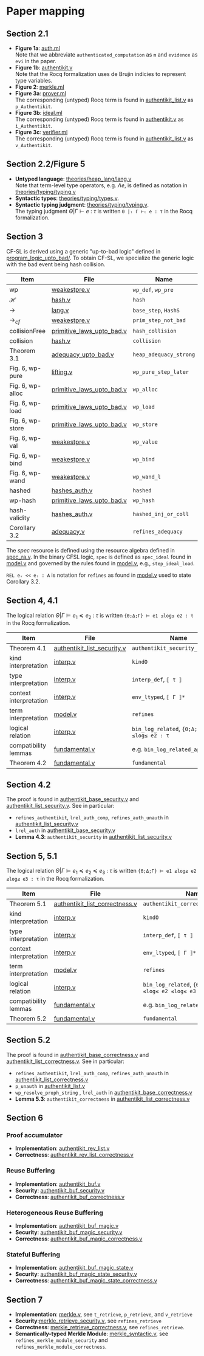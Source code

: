 # Paper mapping

## Section 2.1

- **Figure 1a**: [auth.ml](src/basic/auth.ml)  
  Note that we abbreviate `authenticated_computation` as `m` and `evidence` as `evi` in the paper.
- **Figure 1b**: [authentikit.v](theories/examples/authentikit.v)  
  Note that the Rocq formalization uses de Brujin indicies to represent type variables.  
- **Figure 2**: [merkle.ml](src/basic/merkle.ml)  
- **Figure 3a**: [prover.ml](src/basic/prover.ml)  
  The corresponding (untyped) Rocq term is found in [authentikit_list.v](theories/examples/authentikit_list.v) as `p_Authentikit`. 
- **Figure 3b**: [ideal.ml](src/basic/ideal.ml)  
  The corresponding (untyped) Rocq term is found in [authentikit.v](theories/examples/authentikit.v) as  `i_Authentikit`. 
- **Figure 3c**: [verifier.ml](src/basic/verifier.ml)  
  The corresponding (untyped) Rocq term is found in [authentikit_list.v](theories/examples/authentikit_list.v) as `v_Authentikit`. 
  
## Section 2.2/Figure 5

- **Untyped language**: [theories/heap_lang/lang.v](theories/heap_lang/lang.v)  
  Note that term-level type operators, e.g. $\Lambda e$, is defined as notation in [theories/typing/typing.v](theories/typing/typing.v)
- **Syntactic types**: [theories/typing/types.v](theories/typing/types.v). 
- **Syntactic typing judgment**: [theories/typing/typing.v](theories/typing/typing.v).  
  The typing judgment $\Theta | \Gamma \vdash e~:~\tau$ is written `Θ |ₜ Γ ⊢ₜ e : τ` in the Rocq formalization.
   
## Section 3

CF-SL is derived using a generic "up-to-bad logic" defined in [program_logic_upto_bad/](theories/program_logic_upto_bad/). To obtain CF-SL, we specialize the generic logic with the bad event being hash collision.

| Item             | File                                                                      | Name                   |
|------------------|---------------------------------------------------------------------------|------------------------|
| wp               | [weakestpre.v](theories/program_logic_upto_bad/weakestpre.v)              | `wp_def`, `wp_pre`     |
| $\mathcal{H}$    | [hash.v](theories/prelude/hash.v)                                         | `hash`                 |
| $\to$            | [lang.v](theories/heap_lang/lang.v)                                       | `base_step`, `HashS`   |
| $\to_{cf}$       | [weakestpre.v](theories/program_logic_upto_bad/weakestpre.v)              | `prim_step_not_bad`    |
| collisionFree    | [primitive_laws_upto_bad.v](theories/heap_lang/primitive_laws_upto_bad.v) | `hash_collision`       |
| collision        | [hash.v](theories/prelude/hash.v)                                         | `collision`            |
| Theorem 3.1      | [adequacy_upto_bad.v](theories/heap_lang/adequacy_upto_bad.v)             | `heap_adequacy_strong` |
| Fig. 6, wp-pure  | [lifting.v](theories/program_logic_upto_bad/lifting.v)                    | `wp_pure_step_later`   |
| Fig. 6, wp-alloc | [primitive_laws_upto_bad.v](theories/heap_lang/primitive_laws_upto_bad.v) | `wp_alloc`             |
| Fig. 6, wp-load  | [primitive_laws_upto_bad.v](theories/heap_lang/primitive_laws_upto_bad.v) | `wp_load`              |
| Fig. 6, wp-store | [primitive_laws_upto_bad.v](theories/heap_lang/primitive_laws_upto_bad.v) | `wp_store`             |
| Fig. 6, wp-val   | [weakestpre.v](theories/program_logic_upto_bad/weakestpre.v)              | `wp_value`             |
| Fig. 6, wp-bind  | [weakestpre.v](theories/program_logic_upto_bad/weakestpre.v)              | `wp_bind`              |
| Fig. 6, wp-wand  | [weakestpre.v](theories/program_logic_upto_bad/weakestpre.v)              | `wp_wand_l`            |
| hashed           | [hashes_auth.v](theories/base_logic/hashes_auth.v)                        | `hashed`               |
| wp-hash          | [primitive_laws_upto_bad.v](theories/heap_lang/primitive_laws_upto_bad.v) | `wp_hash`              |
| hash-validity    | [hashes_auth.v](theories/base_logic/hashes_auth.v)                        | `hashed_inj_or_coll`   |
| Corollary 3.2    | [adequacy.v](theories/rel_logic_bin/adequacy.v)                           | `refines_adequacy`     |

The $spec$ resource is defined using the resource algebra defined in [spec_ra.v](theories/base_logic/spec_ra.v). In the binary CFSL logic, `spec` is defined as `spec_ideal` found in [model.v](theories/rel_logic_bin/model.v) and governed by the rules found in [model.v](theories/rel_logic_bin/spec_rules.v), e.g., `step_ideal_load`.

`REL eᵥ << eᵢ : A` is notation for `refines` as found in [model.v](theories/rel_logic_bin/model.v) used to state Corollary 3.2.

## Section 4, 4.1

The logical relation $\Theta | \Gamma ⊨ e_1 \preceq e_2 ~ : ~\tau$ is written `{Θ;Δ;Γ} ⊨ e1 ≤log≤ e2 : τ` in the Rocq formalization.

| Item                   | File                                                                         | Name                                           |
|------------------------|------------------------------------------------------------------------------|------------------------------------------------|
| Theorem 4.1            | [authentikit_list_security.v](theories/examples/authentikit_list_security.v) | `authentikit_security_syntactic`               |
| kind interpretation    | [interp.v](theories/rel_logic_bin/interp.v)                                  | `kindO`                                        |
| type interpretation    | [interp.v](theories/rel_logic_bin/interp.v)                                  | `interp_def`, `⟦ τ ⟧`                          |
| context interpretation | [interp.v](theories/rel_logic_bin/interp.v)                                  | `env_ltyped`, `⟦ Γ ⟧*`                         |
| term interpretation    | [model.v](theories/rel_logic_bin/model.v)                                    | `refines`                                      |
| logical relation       | [interp.v](theories/rel_logic_bin/interp.v)                                  | `bin_log_related`, `{Θ;Δ;Γ} ⊨ e1 ≤log≤ e2 : τ` |
| compatibility lemmas   | [fundamental.v](theories/rel_logic_bin/fundamental.v)                        | e.g. `bin_log_related_app`                     |
| Theorem 4.2            | [fundamental.v](theories/rel_logic_bin/fundamental.v)                        | `fundamental`                                  |

## Section 4.2

The proof is found in [authentikit_base_security.v](theories/examples/authentikit_base_security.v) and [authentikit_list_security.v](theories/examples/authentikit_list_security.v). See in particular:

- `refines_authentikit`, `lrel_auth_comp`, `refines_auth_unauth` in [authentikit_list_security.v](theories/examples/authentikit_list_security.v)
- `lrel_auth` in [authentikit_base_security.v](theories/examples/authentikit_base_security.v)
- **Lemma 4.3**: `authentikit_security` in [authentikit_list_security.v](theories/examples/authentikit_list_security.v)

## Section 5, 5.1

The logical relation $\Theta | \Gamma ⊨ e_1 \preceq e_2 \preceq e_3 ~ : ~\tau$ is written `{Θ;Δ;Γ} ⊨ e1 ≤log≤ e2 ≤log≤ e3 : τ` in the Rocq formalization.

| Item                   | File                                                                               | Name                                                    |
|------------------------|------------------------------------------------------------------------------------|---------------------------------------------------------|
| Theorem 5.1            | [authentikit_list_correctness.v](theories/examples/authentikit_list_correctness.v) | `authentikit_correctness_syntactic`                     |
| kind interpretation    | [interp.v](theories/rel_logic_tern/interp.v)                                       | `kindO`                                                 |
| type interpretation    | [interp.v](theories/rel_logic_tern/interp.v)                                       | `interp_def`, `⟦ τ ⟧`                                   |
| context interpretation | [interp.v](theories/rel_logic_tern/interp.v)                                       | `env_ltyped`, `⟦ Γ ⟧*`                                  |
| term interpretation    | [model.v](theories/rel_logic_tern/model.v)                                         | `refines`                                               |
| logical relation       | [interp.v](theories/rel_logic_tern/interp.v)                                       | `bin_log_related`, `{Θ;Δ;Γ} ⊨ e1 ≤log≤ e2 ≤log≤ e3 : τ` |
| compatibility lemmas   | [fundamental.v](theories/rel_logic_tern/fundamental.v)                             | e.g. `bin_log_related_app`                              |
| Theorem 5.2            | [fundamental.v](theories/rel_logic_tern/fundamental.v)                             | `fundamental`                                           |

## Section 5.2

The proof is found in [authentikit_base_correctness.v](theories/examples/authentikit_base_correctness.v) and [authentikit_list_correctness.v](theories/examples/authentikit_list_correctness.v). See in particular:

- `refines_authentikit`, `lrel_auth_comp`, `refines_auth_unauth` in [authentikit_list_correctness.v](theories/examples/authentikit_list_correctness.v)
- `p_unauth` in [authentikit_list.v](theories/examples/authentikit_list.v)
- `wp_resolve_proph_string` , `lrel_auth` in [authentikit_base_correctness.v](theories/examples/authentikit_base_correctness.v)
- **Lemma 5.3**: `authentikit_correctness` in [authentikit_list_correctness.v](theories/examples/authentikit_list_correctness.v)

## Section 6

### Proof accumulator

- **Implementation**: [authentikit_rev_list.v](theories/examples/authentikit_rev_list.v)
- **Correctness**: [authentikit_rev_list_correctness.v](theories/examples/authentikit_rev_list_correctness.v)

### Reuse Buffering

- **Implementation**: [authentikit_buf.v](theories/examples/authentikit_buf.v)
- **Security**: [authentikit_buf_security.v](theories/examples/authentikit_buf_security.v)
- **Correctness**: [authentikit_buf_correctness.v](theories/examples/authentikit_buf_correctness.v)

### Heterogeneous Reuse Buffering

- **Implementation**: [authentikit_buf_magic.v](theories/examples/authentikit_buf_magic.v)
- **Security**: [authentikit_buf_magic_security.v](theories/examples/authentikit_buf_magic_security.v)
- **Correctness**: [authentikit_buf_magic_correctness.v](theories/examples/authentikit_buf_magic_correctness.v)

### Stateful Buffering

- **Implementation**: [authentikit_buf_magic_state.v](theories/examples/authentikit_buf_magic_state.v)
- **Security**: [authentikit_buf_magic_state_security.v](theories/examples/authentikit_buf_magic_state_security.v)
- **Correctness**: [authentikit_buf_magic_state_correctness.v](theories/examples/authentikit_buf_magic_state_correctness.v)

## Section 7

- **Implementation**: [merkle.v](theories/examples/merkle.v), see `t_retrieve`, `p_retrieve`, and `v_retrieve`
- **Security**:[merkle_retrieve_security.v](theories/examples/merkle_retrieve_security.v), see `refines_retrieve`
- **Correctness**: [merkle_retrieve_correctness.v](theories/examples/merkle_retrieve_correctness.v), see `refines_retrieve`.
- **Semantically-typed Merkle Module**: [merkle_syntactic.v](theories/examples/merkle_syntactic.v), see `refines_merkle_module_security` and `refines_merkle_module_correctness`.
